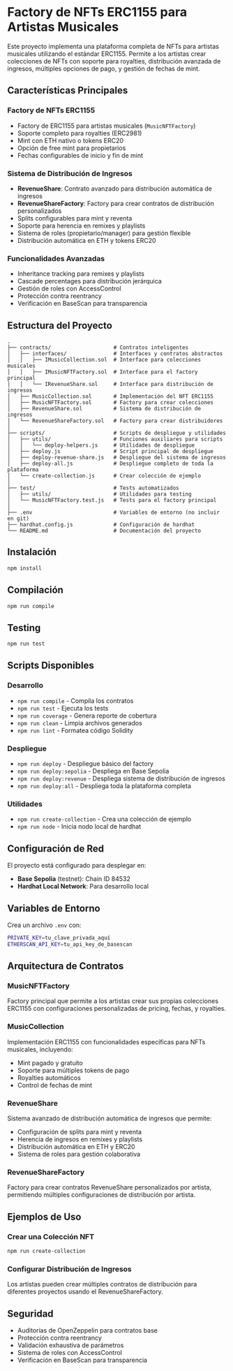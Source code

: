 # Factory de NFTs ERC1155 para Artistas Musicales

Este proyecto implementa una plataforma completa de NFTs para artistas musicales utilizando el estándar ERC1155. Permite a los artistas crear colecciones de NFTs con soporte para royalties, distribución avanzada de ingresos, múltiples opciones de pago, y gestión de fechas de mint.

## Características Principales

### Factory de NFTs ERC1155

- Factory de ERC1155 para artistas musicales (`MusicNFTFactory`)
- Soporte completo para royalties (ERC2981)
- Mint con ETH nativo o tokens ERC20
- Opción de free mint para propietarios
- Fechas configurables de inicio y fin de mint

### Sistema de Distribución de Ingresos

- **RevenueShare**: Contrato avanzado para distribución automática de ingresos
- **RevenueShareFactory**: Factory para crear contratos de distribución personalizados
- Splits configurables para mint y reventa
- Soporte para herencia en remixes y playlists
- Sistema de roles (propietario/manager) para gestión flexible
- Distribución automática en ETH y tokens ERC20

### Funcionalidades Avanzadas

- Inheritance tracking para remixes y playlists
- Cascade percentages para distribución jerárquica
- Gestión de roles con AccessControl
- Protección contra reentrancy
- Verificación en BaseScan para transparencia

## Estructura del Proyecto

```
.
├── contracts/                    # Contratos inteligentes
│   ├── interfaces/               # Interfaces y contratos abstractos
│   │   ├── IMusicCollection.sol  # Interface para colecciones musicales
│   │   ├── IMusicNFTFactory.sol  # Interface para el factory principal
│   │   └── IRevenueShare.sol     # Interface para distribución de ingresos
│   ├── MusicCollection.sol       # Implementación del NFT ERC1155
│   ├── MusicNFTFactory.sol       # Factory para crear colecciones
│   ├── RevenueShare.sol          # Sistema de distribución de ingresos
│   └── RevenueShareFactory.sol   # Factory para crear distribuidores
│
├── scripts/                      # Scripts de despliegue y utilidades
│   ├── utils/                    # Funciones auxiliares para scripts
│   │   └── deploy-helpers.js     # Utilidades de despliegue
│   ├── deploy.js                 # Script principal de despliegue
│   ├── deploy-revenue-share.js   # Despliegue del sistema de ingresos
│   ├── deploy-all.js             # Despliegue completo de toda la plataforma
│   └── create-collection.js      # Crear colección de ejemplo
│
├── test/                         # Tests automatizados
│   ├── utils/                    # Utilidades para testing
│   └── MusicNFTFactory.test.js   # Tests para el factory principal
│
├── .env                          # Variables de entorno (no incluir en git)
├── hardhat.config.js             # Configuración de hardhat
└── README.md                     # Documentación del proyecto
```

## Instalación

```bash
npm install
```

## Compilación

```bash
npm run compile
```

## Testing

```bash
npm run test
```

## Scripts Disponibles

### Desarrollo

- `npm run compile` - Compila los contratos
- `npm run test` - Ejecuta los tests
- `npm run coverage` - Genera reporte de cobertura
- `npm run clean` - Limpia archivos generados
- `npm run lint` - Formatea código Solidity

### Despliegue

- `npm run deploy` - Despliegue básico del factory
- `npm run deploy:sepolia` - Despliega en Base Sepolia
- `npm run deploy:revenue` - Despliega sistema de distribución de ingresos
- `npm run deploy:all` - Despliega toda la plataforma completa

### Utilidades

- `npm run create-collection` - Crea una colección de ejemplo
- `npm run node` - Inicia nodo local de hardhat

## Configuración de Red

El proyecto está configurado para desplegar en:

- **Base Sepolia** (testnet): Chain ID 84532
- **Hardhat Local Network**: Para desarrollo local

## Variables de Entorno

Crea un archivo `.env` con:

```bash
PRIVATE_KEY=tu_clave_privada_aquí
ETHERSCAN_API_KEY=tu_api_key_de_basescan
```

## Arquitectura de Contratos

### MusicNFTFactory

Factory principal que permite a los artistas crear sus propias colecciones ERC1155 con configuraciones personalizadas de pricing, fechas, y royalties.

### MusicCollection

Implementación ERC1155 con funcionalidades específicas para NFTs musicales, incluyendo:

- Mint pagado y gratuito
- Soporte para múltiples tokens de pago
- Royalties automáticos
- Control de fechas de mint

### RevenueShare

Sistema avanzado de distribución automática de ingresos que permite:

- Configuración de splits para mint y reventa
- Herencia de ingresos en remixes y playlists
- Distribución automática en ETH y ERC20
- Sistema de roles para gestión colaborativa

### RevenueShareFactory

Factory para crear contratos RevenueShare personalizados por artista, permitiendo múltiples configuraciones de distribución por artista.

## Ejemplos de Uso

### Crear una Colección NFT

```bash
npm run create-collection
```

### Configurar Distribución de Ingresos

Los artistas pueden crear múltiples contratos de distribución para diferentes proyectos usando el RevenueShareFactory.

## Seguridad

- Auditorías de OpenZeppelin para contratos base
- Protección contra reentrancy
- Validación exhaustiva de parámetros
- Sistema de roles con AccessControl
- Verificación en BaseScan para transparencia
